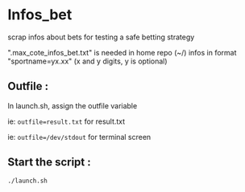 # Infos_bet
scrap infos about bets for testing a safe betting strategy

".max_cote_infos_bet.txt" is needed in home repo (~/)
infos in format "sportname=yx.xx" (x and y digits, y is optional)

## Outfile :
In launch.sh, assign the outfile variable

ie: `outfile=result.txt` for result.txt

ie: `outfile=/dev/stdout` for terminal screen

## Start the script : 
`./launch.sh`
